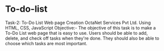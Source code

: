 # To-do-list
Task-2: To-Do List Web page Creation OctaNet Services Pvt Ltd. Using HTML, CSS, JavaScript Objective:-  The objective of this task is to make a To-Do List web page that is easy to use. Users should be able to add, delete, and check off tasks when they're done. They should also be able to choose which tasks are most important.
